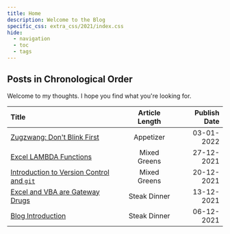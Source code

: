 ```yaml
---
title: Home
description: Welcome to the Blog
specific_css: extra_css/2021/index.css
hide:
  - navigation
  - toc
  - tags
---
```


## Posts in Chronological Order

Welcome to my thoughts. I hope you find what you're looking for.

| Title                                                                   | Article Length | Publish Date |
| :---------------------------------------------------------------------- | :------------: | -----------: |
| <a href="/2022/Zugzwang">Zugzwang: Don't Blink First</a>                |   Appetizer    |   03-01-2022 |
| <a href="/2021/Excel-Lambda-Functions">Excel LAMBDA Functions</a>       |  Mixed Greens  |   27-12-2021 |
| <a href="/2021/Git-Intro">Introduction to Version Control and `git`</a> |  Mixed Greens  |   20-12-2021 |
| <a href="/2021/Why-Excel-and-VBA">Excel and VBA are Gateway Drugs</a>   |  Steak Dinner  |   13-12-2021 |
| <a href="/2021/Blog-Introduction">Blog Introduction</a>                 |  Steak Dinner  |   06-12-2021 |
